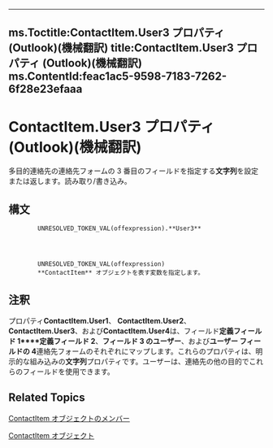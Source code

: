 

---
ms.Toctitle:ContactItem.User3 プロパティ (Outlook)(機械翻訳)
title:ContactItem.User3 プロパティ (Outlook)(機械翻訳)
ms.ContentId:feac1ac5-9598-7183-7262-6f28e23efaaa
---
# ContactItem.User3 プロパティ (Outlook)(機械翻訳)




多目的連絡先の連絡先フォームの 3 番目のフィールドを指定する**文字列**を設定または返します。読み取り/書き込み。

## 構文

            UNRESOLVED_TOKEN_VAL(offexpression).**User3**




            UNRESOLVED_TOKEN_VAL(offexpression)
            **ContactItem** オブジェクトを表す変数を指定します。



## 注釈
プロパティ**ContactItem.User1**、 **ContactItem.User2**、 **ContactItem.User3**、および**ContactItem.User4**は、フィールド**定義フィールド 1****定義フィールド 2**、**フィールド 3 のユーザー**、および**ユーザー フィールドの 4**連絡先フォームのそれぞれにマップします。これらのプロパティは、明示的な組み込みの**文字列**プロパティです。ユーザーは、連絡先の他の目的でこれらのフィールドを使用できます。



## Related Topics

[ContactItem オブジェクトのメンバー](a8b13369-4c87-02aa-e62a-1f3067e559fa.md)

[ContactItem オブジェクト](8e32093c-a678-f1fd-3f35-c2d8994d166f.md)




